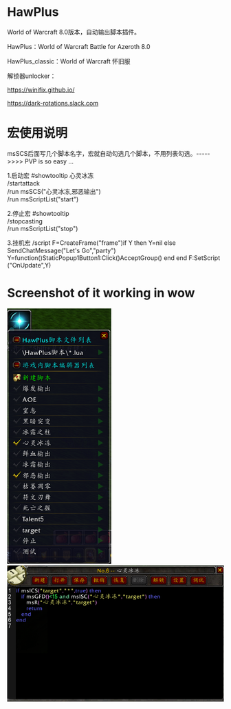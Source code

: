# HawPlus
World of Warcraft 8.0版本，自动输出脚本插件。

HawPlus：World of Warcraft Battle for Azeroth 8.0

HawPlus_classic：World of Warcraft 怀旧服

解锁器unlocker：

https://winifix.github.io/

https://dark-rotations.slack.com


# 宏使用说明
msSCS后面写几个脚本名字，宏就自动勾选几个脚本，不用列表勾选。----->>>> PVP is so easy ...  

1.启动宏
#showtooltip 心灵冰冻  
/startattack  
/run msSCS("心灵冰冻,邪恶输出")  
/run msScriptList("start")  

2.停止宏
#showtooltip  
/stopcasting  
/run msScriptList("stop")  

3.挂机宏
/script F=CreateFrame("frame")if Y then Y=nil else SendChatMessage("Let's Go","party") Y=function()StaticPopup1Button1:Click()AcceptGroup() end end F:SetScript ("OnUpdate",Y)

# Screenshot of it working in wow
![image](https://github.com/hawyinng/HawPlus/blob/master/images/wow_dk_01.png) ![image](https://github.com/hawyinng/HawPlus/blob/master/images/wow_dk_02.png)


